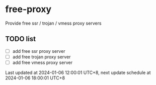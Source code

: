 
# free-proxy
Provide free ssr / trojan / vmess proxy servers


## TODO list
- [ ] add free ssr proxy server
- [ ] add free trojan proxy server
- [ ] add free vmess proxy server

Last updated at 2024-01-06 12:00:01 UTC+8, next update schedule at 2024-01-06 18:00:01 UTC+8

